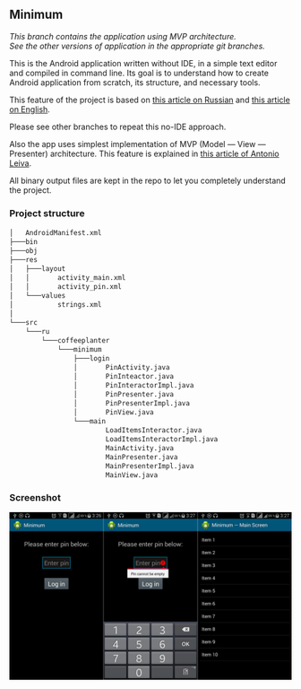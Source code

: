 ## Minimum

*This branch contains the application using MVP architecture.  
See the other versions of application in the appropriate git branches.*

This is the Android application written without IDE, in a simple text editor and compiled in command line.
Its goal is to understand how to create Android application from scratch, its structure, and necessary tools.

This feature of the project is based on [this article on Russian](https://habrahabr.ru/post/210584/) and [this article on English](http://geosoft.no/development/android.html).

Please see other branches to repeat this no-IDE approach.

Also the app uses simplest implementation of MVP (Model — View — Presenter) architecture. This feature is explained in [this article of Antonio Leiva](https://antonioleiva.com/mvp-android/).

All binary output files are kept in the repo to let you completely understand the project.

### Project structure

```
│   AndroidManifest.xml
├───bin
├───obj
├───res
│   ├───layout
│   │       activity_main.xml
│   │       activity_pin.xml
│   └───values
│           strings.xml
│
└───src
    └───ru
        └───coffeeplanter
            └───minimum
                ├───login
                │       PinActivity.java
                │       PinInteactor.java
                │       PinInteractorImpl.java
                │       PinPresenter.java
                │       PinPresenterImpl.java
                │       PinView.java
                └───main
                        LoadItemsInteractor.java
                        LoadItemsInteractorImpl.java
                        MainActivity.java
                        MainPresenter.java
                        MainPresenterImpl.java
                        MainView.java
```

### Screenshot
![Screenshot](/screenshot.png?raw=true "Screenshot")
